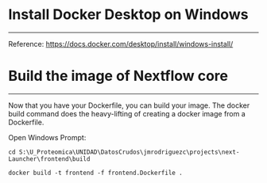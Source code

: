 # Install Docker Desktop on Windows
------------------------------

Reference: https://docs.docker.com/desktop/install/windows-install/


# Build the image of Nextflow core
------------------------------
Now that you have your Dockerfile, you can build your image. The docker build command does the heavy-lifting of creating a docker image from a Dockerfile.

Open Windows Prompt:
```
cd S:\U_Proteomica\UNIDAD\DatosCrudos\jmrodriguezc\projects\next-Launcher\frontend\build

docker build -t frontend -f frontend.Dockerfile .
```
